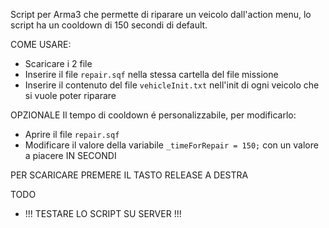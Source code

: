 Script per Arma3 che permette di riparare un veicolo dall'action menu, lo script ha un cooldown di 150 secondi di default.

COME USARE:
 - Scaricare i 2 file
 - Inserire il file `repair.sqf` nella stessa cartella del file missione
 - Inserire il contenuto del file `vehicleInit.txt` nell'init di ogni veicolo che si vuole poter riparare

OPZIONALE
Il tempo di cooldown é personalizzabile, per modificarlo:
 - Aprire il file `repair.sqf`
 - Modificare il valore della variabile `_timeForRepair = 150;` con un valore a piacere IN SECONDI 

PER SCARICARE 
PREMERE IL TASTO RELEASE A DESTRA

TODO
 - !!! TESTARE LO SCRIPT SU SERVER !!!
